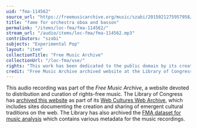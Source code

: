 ```yaml
---
uid: "fma-114562"
source_url: "https://freemusicarchive.org/music/szabi/2015021275957958/fame_for_orchestra_oboa_and_basson"
title: "fame for orchestra oboa and basson"
permalink: "/items/loc-fma/fma-114562/"
stream_url: "/audio/items/loc-fma/fma-114562.mp3"
contributors: "szabi"
subjects: "Experimental Pop"
layout: "item"
collectionTitle: "Free Music Archive"
collectionUrl: "/loc-fma/use/"
rights: "This work has been dedicated to the public domain by its creator, thus is free to use and reuse without restriction. You can copy, modify, distribute and perform the work, even for commercial purposes, all without asking permission. Attribution is recommended but not required."
credit: "Free Music Archive archived website at the Library of Congress, Web Archives Division."
---
```


This audio recording was part of the _Free Music Archive_, a website devoted to distribution and curation of rights-free music. The Library of Congress has [archived this website](https://www.loc.gov/item/lcwaN0026492/) as part of its [Web Cultures Web Archive](https://www.loc.gov/collections/web-cultures-web-archive/about-this-collection/), which includes sites documenting the creation and sharing of emergent cultural traditions on the web. The Library has also archived the [FMA dataset for music analysis](https://catalog.loc.gov/vwebv/search?searchCode=LCCN&searchArg=2018655052&searchType=1&permalink=y) which contains various metadata for the music recordings.